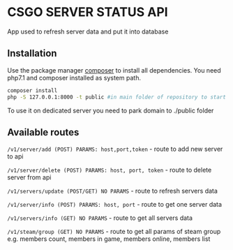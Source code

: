 # CSGO SERVER STATUS API

App used to refresh server data and put it into database

## Installation

Use the package manager [composer](https://getcomposer.org/) to install all dependencies.
You need php7.1 and composer installed as system path.

```bash
composer install
php -S 127.0.0.1:8000 -t public #in main folder of repository to start a preview
```
To use it on dedicated server you need to park domain to ./public folder 

## Available routes
```/v1/server/add (POST) PARAMS: host,port,token``` - route to add new server to api

```/v1/server/delete (POST) PARAMS: host, port, token``` - route to delete server from api

```/v1/servers/update (POST/GET) NO PARAMS``` - route to refresh servers data

```/v1/server/info (POST) PARAMS: host, port``` - route to get one server data

```/v1/servers/info (GET) NO PARAMS``` - route to get all servers data

```/v1/steam/group (GET) NO PARAMS``` - route to get all params of steam group e.g. members count, members in game, members online, members list
